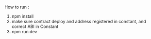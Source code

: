 How to run :
1. npm install
2. make sure contract deploy and address registered in constant, and correct ABI in Constant
3. npm run dev
